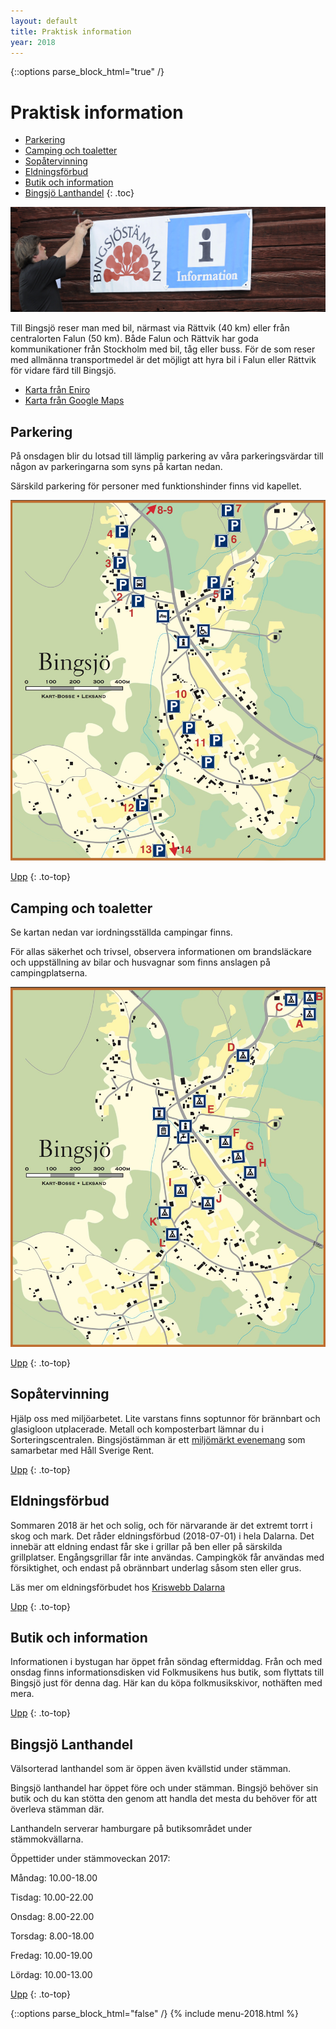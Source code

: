 ```yaml
---
layout: default
title: Praktisk information
year: 2018
---
```


{::options parse_block_html="true" /}
<div class="glacier">

# Praktisk information

- [Parkering](#parkering)
- [Camping och toaletter](#camping-och-toaletter)
- [Sopåtervinning](#soptervinning)
- [Eldningsförbud](#eldningsfrbud)
- [Butik och information](#butik-och-information)
- [Bingsjö Lanthandel](#bingsj-lanthandel)
{: .toc}

![](/img/page/info.jpg)

Till Bingsjö reser man med bil, närmast via Rättvik (40 km) eller från centralorten Falun (50 km). Både Falun och Rättvik har goda kommunikationer från Stockholm med bil, tåg eller buss. För de som reser med allmänna transportmedel är det möjligt att hyra bil i Falun eller Rättvik för vidare färd till Bingsjö.

- [Karta från Eniro](http://kartor.eniro.se/m/a5O9d)
- [Karta från Google Maps](https://www.google.se/maps/place/Bingsjö,+790+26+Enviken/@61.0264385,15.6299413,12z/)

## Parkering

På onsdagen blir du lotsad till lämplig parkering av våra parkeringsvärdar till någon av parkeringarna som syns på kartan nedan.

Särskild parkering för personer med funktionshinder finns vid kapellet.

![](/img/karta-parkering_2016.jpg)

[Upp](#praktisk-information)
{: .to-top}

## Camping och toaletter

Se kartan nedan var iordningsställda campingar finns.

För allas säkerhet och trivsel, observera informationen om brandsläckare och uppställning av bilar och husvagnar som finns anslagen på campingplatserna.

![](/img/karta-camping_2016.jpg)

[Upp](#praktisk-information)
{: .to-top}


## Sopåtervinning
Hjälp oss med miljöarbetet. Lite varstans finns soptunnor för brännbart och glasigloon utplacerade. Metall och komposterbart lämnar du i Sorteringscentralen. Bingsjöstämman är ett [miljömärkt evenemang](/miljodiplomerat) som samarbetar med Håll Sverige Rent.

[Upp](#praktisk-information)
{: .to-top}


## Eldningsförbud
Sommaren 2018 är het och solig, och för närvarande är det extremt torrt i skog och mark. Det råder eldningsförbud (2018-07-01) i hela Dalarna. Det innebär att eldning endast får ske i grillar på ben eller på särskilda grillplatser. Engångsgrillar får inte användas. Campingkök får användas med försiktighet, och endast på obrännbart underlag såsom sten eller grus.

Läs mer om eldningsförbudet hos [Kriswebb Dalarna](http://kriswebb.dalarna.se/Sv/brandriskprognoser/Pages/default.aspx)

[Upp](#praktisk-information)
{: .to-top}


## Butik och information

Informationen i bystugan har öppet från söndag eftermiddag. Från och med ons­dag finns informationsdisken vid Folkmusikens hus butik, som  flyttats till Bingsjö just för denna dag. Här kan du köpa folkmusik­skivor, nothäften med mera.

[Upp](#praktisk-information)
{: .to-top}


## Bingsjö Lanthandel

Välsorterad lanthandel som är öppen även kvälls­tid under stämman.

Bingsjö lanthandel har öppet före och under stämman. Bingsjö behöver sin butik och du kan stötta den genom att handla det mesta du behöver för att överleva stämman där.

Lanthandeln serverar hamburgare på butiksområdet under stämmokvällarna.

Öppettider under stämmoveckan 2017:

Måndag: 10.00-18.00

Tisdag: 10.00-22.00

Onsdag: 8.00-22.00

Torsdag: 8.00-18.00

Fredag: 10.00-19.00

Lördag: 10.00-13.00


[Upp](#praktisk-information)
{: .to-top}


{::options parse_block_html="false" /}
{% include menu-2018.html %}

</div>
